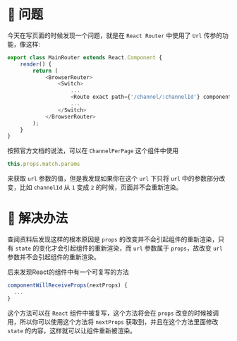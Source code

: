 <!--
@key 7
@title React Router 使用 Url 传参后改变页面参数不刷新的解决方法
@date 2018-5-7
@labels React JavaScript 踩坑
-->

# 🤔 问题
今天在写页面的时候发现一个问题，就是在 `React Router` 中使用了 `Url` 传参的功能，像这样:

```javascript
export class MainRouter extends React.Component {
    render() {
        return (
            <BrowserRouter>
                <Switch>
                    ...
                    <Route exact path={'/channel/:channelId'} component={ChannelPerPage}/>
                    ...
                </Switch>
            </BrowserRouter>
        );
    }
}
```

按照官方文档的说法，可以在 `ChannelPerPage` 这个组件中使用

```javascript
this.props.match.params
```

来获取 `url` 参数的值，但是我发现如果你在这个 `url` 下只将 `url` 中的参数部分改变，比如 `channelId` 从 `1` 变成 `2` 的时候，页面并不会重新渲染。

# 🧐 解决办法
查阅资料后发现这样的根本原因是 `props` 的改变并不会引起组件的重新渲染，只有 `state` 的变化才会引起组件的重新渲染，而 `url` 参数属于 `props`，故改变 `url` 参数并不会引起组件的重新渲染。

后来发现React的组件中有一个可复写的方法

```javascript
componentWillReceiveProps(nextProps) {
  ...
}
```

这个方法可以在 `React` 组件中被复写，这个方法将会在 `props` 改变的时候被调用，所以你可以使用这个方法将 `nextProps` 获取到，并且在这个方法里面修改 `state` 的内容，这样就可以让组件重新被渲染。
